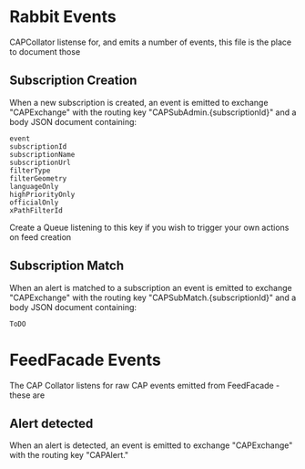 # Rabbit Events

CAPCollator listense for, and emits a number of events, this file is the place to document those

## Subscription Creation

When a new subscription is created, an event is emitted to exchange "CAPExchange" with the routing key "CAPSubAdmin.{subscriptionId}" and a body JSON document containing:

    event
    subscriptionId
    subscriptionName
    subscriptionUrl
    filterType
    filterGeometry
    languageOnly
    highPriorityOnly
    officialOnly
    xPathFilterId

Create a Queue listening to this key if you wish to trigger your own actions on feed creation


## Subscription Match

When an alert is matched to a subscription an event is emitted to exchange "CAPExchange" with the routing key "CAPSubMatch.{subscriptionId}" and a body JSON document containing:

    ToDO

# FeedFacade Events

The CAP Collator listens for raw CAP events emitted from FeedFacade - these are

## Alert detected

When an alert is detected, an event is emitted  to exchange "CAPExchange" with the routing key "CAPAlert."

